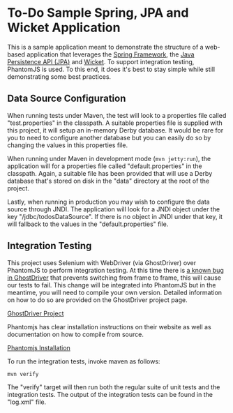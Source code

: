 To-Do Sample Spring, JPA and Wicket Application
===============================================

This is a sample application meant to demonstrate the structure of a
web-based application that leverages the [Spring Framework][1], the
[Java Persistence API (JPA)][2] and [Wicket][3]. To support integration
testing, PhantomJS is used. To this end, it does it's best to stay simple
while still demonstrating some best practices.

## Data Source Configuration

When running tests under Maven, the test will look to a properties
file called "test.properties" in the classpath. A suitable properties
file is supplied with this project, it will setup an in-memory Derby
database. It would be rare for you to need to configure another
database but you can easily do so by changing the values in this
properties file.

When running under Maven in development mode (`mvn jetty:run`), the
application will for a properties file called "default.properties" in
the classpath. Again, a suitable file has been provided that will use
a Derby database that's stored on disk in the "data" directory at the
root of the project.

Lastly, when running in production you may wish to configure the data
source through JNDI. The application will look for a JNDI object under
the key "/jdbc/todosDataSource". If there is no object in JNDI under
that key, it will fallback to the values in the "default.properties"
file.

## Integration Testing

This project uses Selenium with WebDriver (via GhostDriver) over PhantomJS to
perform integration testing. At this time there is [a known bug in GhostDriver][4]
that prevents switching from frame to frame, this will cause our tests to
fail. This change will be integrated into PhantomJS but in the meantime, you will
need to compile your own version. Detailed information on how to do so are
provided on the GhostDriver project page.

  [GhostDriver Project](https://github.com/detro/ghostdriver)

Phantomjs has clear installation instructions on their website as well as
documentation on how to compile from source.

  [Phantomjs Installation](http://phantomjs.org/download.html)

To run the integration tests, invoke maven as follows:

    mvn verify

The "verify" target will then run both the regular suite of unit tests and the
integration tests. The output of the integration tests can be found in the
"log.xml" file.

[1]: http://www.springframework.org
[2]: http://en.wikipedia.org/wiki/Java_Peristence_API
[3]: http://wicket.apache.org
[4]: https://github.com/detro/ghostdriver/issues/194
